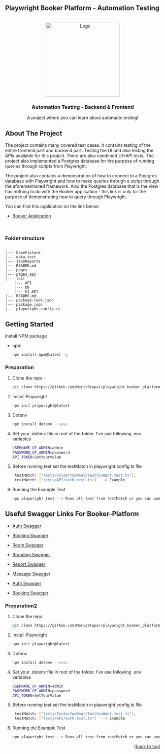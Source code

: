 <div id="top"></div>

## Playwright Booker Platform - Automation Testing


<div id="top"></div>

<br />
<div align="center">
  
<img src="https://pbs.twimg.com/profile_images/1318604600677527552/stk8sqYZ_400x400.png" alt="Logo" width="240" height="240">


  <h3 align="center">Automation Testing - Backend & Frontend</h3>

  <p align="center">
    A project where you can learn about automatic testing!
  </p>
</div>



## About The Project
The project contains many covered test cases. It contains testing of the entire frontend part and backend part. Testing the UI and also testing the APIs available for this project. There are also combined UI+API tests. The project also implemented a Postgres database for the purpose of running queries through scripts from Playwright.

The project also contains a demonstration of how to connect to a Postgres database with Playwright and how to make queries through a script through the aforementioned framework. Also the Postgres database that is the view has nothing to do with the Booker application - this link is only for the purpose of demonstrating how to query through Playwright.

You can find this application on the link below:
* [Booker Application](https://automationintesting.online/)

<br />


### Folder structure
    .
    |--- baseFixture
    |--- data-test
    |--- jsonReports
    |--- README.md
    |--- pages
    |--- pages_api
    |--- test
        |--- API
        |--- DB
        |--- UI_API
    |--- README.md
    |--- package-lock.json
    |--- package.json
    |--- playwright.config.ts

## Getting Started

Install NPM package
* npm
  ```sh
  npm install npm@latest -g
  ```
### Preparation
1. Clone the repo
   ```sh
   git clone https://github.com/MerisStupar/playwright_booker_platform.git
   ```
2. Install Playwright
   ```sh
   npm init playwright@latest
   ```
3. Dotenv 
   ```sh
   npm install dotenv --save
   ```
4. Set your .dotenv file in root of the folder. I've use following .env variables
   ```sh
   USERNAME_OF_ADMIN=admin
   PASSWORD_OF_ADMIN=password
   API_TOKEN=SetYourValue
   ```
5. Before running test set the testMatch in playwright.config.ts file
   ```sh
    testMatch: ["tests/FolderYouWant/TestYouWant.test.ts"],
    testMatch: ["tests/API/auth.test.ts"]  --> Example 
   ```
6. Running the Example Test
   ```sh
   npx playwright test --> Runs all test from testMatch or you can use scripts from package.json
   ```
## Useful Swagger Links For Booker-Platform

* [Auth Swagger](https://automationintesting.online/auth/swagger-ui/index.html#/)
* [Booking Swagger](https://automationintesting.online/booking/swagger-ui/index.html#/)
* [Room Swagger](https://automationintesting.online/room/swagger-ui/index.html#/)
* [Branding Swagger](https://automationintesting.online/branding/swagger-ui/index.html#/)
* [Report Swagger](https://automationintesting.online/report/swagger-ui/index.html#/)
* [Message Swagger](https://automationintesting.online/message/swagger-ui/index.html#/)






* [Auth Swagger](https://automationintesting.online/auth/swagger-ui/index.html#/)
* [Booking Swagger](https://automationintesting.online/booking/swagger-ui/index.html#/)




### Preparation2
1. Clone the repo
   ```sh
   git clone https://github.com/MerisStupar/playwright_booker_platform.git
   ```
2. Install Playwright
   ```sh
   npm init playwright@latest
   ```
3. Dotenv 
   ```sh
   npm install dotenv --save
   ```
4. Set your .dotenv file in root of the folder. I've use following .env variables
   ```sh
   USERNAME_OF_ADMIN=admin
   PASSWORD_OF_ADMIN=password
   API_TOKEN=SetYourValue
   ```
5. Before running test set the testMatch in playwright.config.ts file
   ```sh
    testMatch: ["tests/FolderYouWant/TestYouWant.test.ts"],
    testMatch: ["tests/API/auth.test.ts"]  --> Example 
   ```
6. Running the Example Test
   ```sh
   npx playwright test --> Runs all test from testMatch or you can use scripts from package.json

<p align="right">[<a href="#top">back to top</a>]</p>
